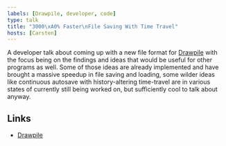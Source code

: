```yaml
---
labels: [Drawpile, developer, code]
type: talk
title: "3000\xA0% Faster\nFile Saving With Time Travel"
hosts: [Carsten]
---
```


A developer talk about coming up with a new file format for [Drawpile](https://drawpile.net/)
with the focus being on the findings and ideas that would be useful for
other programs as well. Some of those ideas are already implemented and
have brought a massive speedup in file saving and loading, some wilder
ideas like continuous autosave with history-altering time-travel are in
various states of currently still being worked on, but sufficiently cool
to talk about anyway.

## Links

* [Drawpile](https://drawpile.net/)
